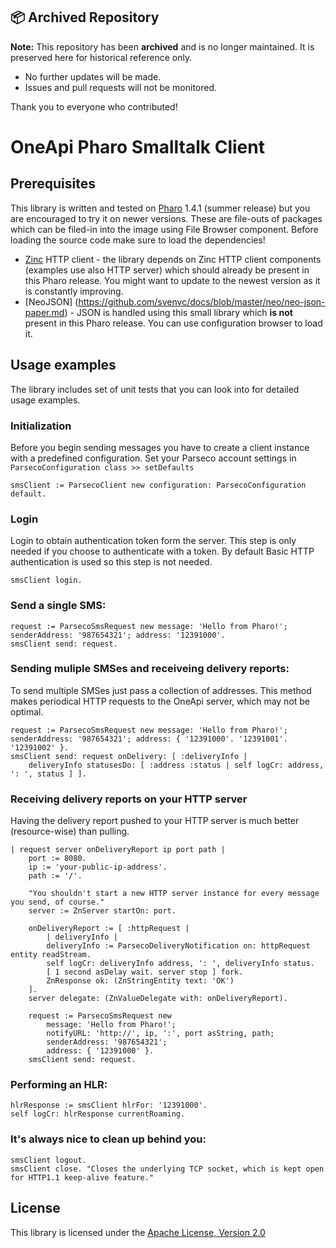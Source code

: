 ## 📦 Archived Repository

**Note:** This repository has been **archived** and is no longer maintained. It is preserved here for historical reference only.

- No further updates will be made.
- Issues and pull requests will not be monitored.

Thank you to everyone who contributed!

# OneApi Pharo Smalltalk Client

## Prerequisites

This library is written and tested on [Pharo](http://www.pharo-project.org/home) 1.4.1 (summer release) but you are encouraged to try it on newer versions.
These are file-outs of packages which can be filed-in into the image using File Browser component. Before loading the source code make sure to load the dependencies!

- [Zinc](https://github.com/svenvc/zinc) HTTP client - the library depends on Zinc HTTP client components (examples use also HTTP server) which should already be present in this Pharo release. You might want to update to the newest version as it is constantly improving.
- [NeoJSON] (https://github.com/svenvc/docs/blob/master/neo/neo-json-paper.md) - JSON is handled using this small library which **is not** present in this Pharo release. You can use configuration browser to load it.

## Usage examples

The library includes set of unit tests that you can look into for detailed usage examples.


### Initialization

Before you begin sending messages you have to create a client instance with a predefined configuration. Set your Parseco account settings in `ParsecoConfiguration class >> setDefaults`

    smsClient := ParsecoClient new configuration: ParsecoConfiguration default.

### Login

Login to obtain authentication token form the server. This step is only needed if you choose to authenticate with a token. By default Basic HTTP authentication is used so this step is not needed.

    smsClient login.

### Send a single SMS:

    request := ParsecoSmsRequest new message: 'Hello from Pharo!'; senderAddress: '987654321'; address: '12391000'.
    smsClient send: request.

### Sending muliple SMSes and receiveing delivery reports:

To send multiple SMSes just pass a collection of addresses.
This method makes periodical HTTP requests to the OneApi server, which may not be optimal.

    request := ParsecoSmsRequest new message: 'Hello from Pharo!'; senderAddress: '987654321'; address: { '12391000'. '12391001'. '12391002' }.
    smsClient send: request onDelivery: [ :deliveryInfo |
        deliveryInfo statusesDo: [ :address :status | self logCr: address, ': ', status ] ].

### Receiving delivery reports on your HTTP server

Having the delivery report pushed to your HTTP server is much better (resource-wise) than pulling.

    | request server onDeliveryReport ip port path |
        port := 8080.
        ip := 'your-public-ip-address'.
        path := '/'.

        "You shouldn't start a new HTTP server instance for every message you send, of course."
        server := ZnServer startOn: port.

        onDeliveryReport := [ :httpRequest |
            | deliveryInfo |
            deliveryInfo := ParsecoDeliveryNotification on: httpRequest entity readStream.
            self logCr: deliveryInfo address, ': ', deliveryInfo status.
            [ 1 second asDelay wait. server stop ] fork.
            ZnResponse ok: (ZnStringEntity text: 'OK')
        ].
        server delegate: (ZnValueDelegate with: onDeliveryReport).

        request := ParsecoSmsRequest new
            message: 'Hello from Pharo!';
            notifyURL: 'http://', ip, ':', port asString, path;
            senderAddress: '987654321';
            address: { '12391000' }.
        smsClient send: request.

### Performing an HLR:

    hlrResponse := smsClient hlrFor: '12391000'.
    self logCr: hlrResponse currentRoaming.

### It's always nice to clean up behind you:

    smsClient logout.
    smsClient close. "Closes the underlying TCP socket, which is kept open for HTTP1.1 keep-alive feature."


License
-------

This library is licensed under the [Apache License, Version 2.0](http://www.apache.org/licenses/LICENSE-2.0)
